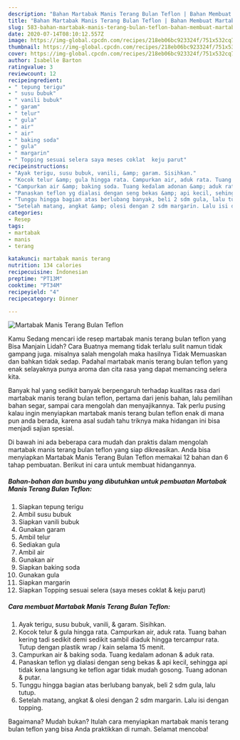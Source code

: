 ```yaml
---
description: "Bahan Martabak Manis Terang Bulan Teflon | Bahan Membuat Martabak Manis Terang Bulan Teflon Yang Enak Dan Mudah"
title: "Bahan Martabak Manis Terang Bulan Teflon | Bahan Membuat Martabak Manis Terang Bulan Teflon Yang Enak Dan Mudah"
slug: 583-bahan-martabak-manis-terang-bulan-teflon-bahan-membuat-martabak-manis-terang-bulan-teflon-yang-enak-dan-mudah
date: 2020-07-14T08:10:12.557Z
image: https://img-global.cpcdn.com/recipes/218eb06bc923324f/751x532cq70/martabak-manis-terang-bulan-teflon-foto-resep-utama.jpg
thumbnail: https://img-global.cpcdn.com/recipes/218eb06bc923324f/751x532cq70/martabak-manis-terang-bulan-teflon-foto-resep-utama.jpg
cover: https://img-global.cpcdn.com/recipes/218eb06bc923324f/751x532cq70/martabak-manis-terang-bulan-teflon-foto-resep-utama.jpg
author: Isabelle Barton
ratingvalue: 3
reviewcount: 12
recipeingredient:
- " tepung terigu"
- " susu bubuk"
- " vanili bubuk"
- " garam"
- " telur"
- " gula"
- " air"
- " air"
- " baking soda"
- " gula"
- " margarin"
- " Topping sesuai selera saya meses coklat  keju parut"
recipeinstructions:
- "Ayak terigu, susu bubuk, vanili, &amp; garam. Sisihkan."
- "Kocok telur &amp; gula hingga rata. Campurkan air, aduk rata. Tuang bahan kering tadi sedikit demi sedikit sambil diaduk hingga tercampur rata. Tutup dengan plastik wrap / kain selama 15 menit."
- "Campurkan air &amp; baking soda. Tuang kedalam adonan &amp; aduk rata."
- "Panaskan teflon yg dialasi dengan seng bekas &amp; api kecil, sehingga api tidak kena langsung ke teflon agar tidak mudah gosong. Tuang adonan &amp; putar."
- "Tunggu hingga bagian atas berlubang banyak, beli 2 sdm gula, lalu tutup."
- "Setelah matang, angkat &amp; olesi dengan 2 sdm margarin. Lalu isi dengan topping."
categories:
- Resep
tags:
- martabak
- manis
- terang

katakunci: martabak manis terang 
nutrition: 134 calories
recipecuisine: Indonesian
preptime: "PT13M"
cooktime: "PT34M"
recipeyield: "4"
recipecategory: Dinner

---
```



![Martabak Manis Terang Bulan Teflon](https://img-global.cpcdn.com/recipes/218eb06bc923324f/751x532cq70/martabak-manis-terang-bulan-teflon-foto-resep-utama.jpg)

Kamu Sedang mencari ide resep martabak manis terang bulan teflon yang Bisa Manjain Lidah? Cara Buatnya memang tidak terlalu sulit namun tidak gampang juga. misalnya salah mengolah maka hasilnya Tidak Memuaskan dan bahkan tidak sedap. Padahal martabak manis terang bulan teflon yang enak selayaknya punya aroma dan cita rasa yang dapat memancing selera kita.

Banyak hal yang sedikit banyak berpengaruh terhadap kualitas rasa dari martabak manis terang bulan teflon, pertama dari jenis bahan, lalu pemilihan bahan segar, sampai cara mengolah dan menyajikannya. Tak perlu pusing kalau ingin menyiapkan martabak manis terang bulan teflon enak di mana pun anda berada, karena asal sudah tahu triknya maka hidangan ini bisa menjadi sajian spesial.




Di bawah ini ada beberapa cara mudah dan praktis dalam mengolah martabak manis terang bulan teflon yang siap dikreasikan. Anda bisa menyiapkan Martabak Manis Terang Bulan Teflon memakai 12 bahan dan 6 tahap pembuatan. Berikut ini cara untuk membuat hidangannya.

<!--inarticleads1-->

##### Bahan-bahan dan bumbu yang dibutuhkan untuk pembuatan Martabak Manis Terang Bulan Teflon:

1. Siapkan  tepung terigu
1. Ambil  susu bubuk
1. Siapkan  vanili bubuk
1. Gunakan  garam
1. Ambil  telur
1. Sediakan  gula
1. Ambil  air
1. Gunakan  air
1. Siapkan  baking soda
1. Gunakan  gula
1. Siapkan  margarin
1. Siapkan  Topping sesuai selera (saya meses coklat &amp; keju parut)




<!--inarticleads2-->

##### Cara membuat Martabak Manis Terang Bulan Teflon:

1. Ayak terigu, susu bubuk, vanili, &amp; garam. Sisihkan.
1. Kocok telur &amp; gula hingga rata. Campurkan air, aduk rata. Tuang bahan kering tadi sedikit demi sedikit sambil diaduk hingga tercampur rata. Tutup dengan plastik wrap / kain selama 15 menit.
1. Campurkan air &amp; baking soda. Tuang kedalam adonan &amp; aduk rata.
1. Panaskan teflon yg dialasi dengan seng bekas &amp; api kecil, sehingga api tidak kena langsung ke teflon agar tidak mudah gosong. Tuang adonan &amp; putar.
1. Tunggu hingga bagian atas berlubang banyak, beli 2 sdm gula, lalu tutup.
1. Setelah matang, angkat &amp; olesi dengan 2 sdm margarin. Lalu isi dengan topping.




Bagaimana? Mudah bukan? Itulah cara menyiapkan martabak manis terang bulan teflon yang bisa Anda praktikkan di rumah. Selamat mencoba!
